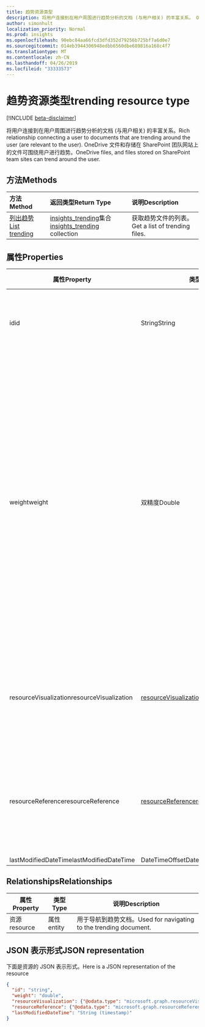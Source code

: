 ```yaml
---
title: 趋势资源类型
description: 将用户连接到在用户周围进行趋势分析的文档 (与用户相关) 的丰富关系。 OneDrive 文件和存储在 SharePoint 团队网站上的文件可围绕用户进行趋势。
author: simonhult
localization_priority: Normal
ms.prod: insights
ms.openlocfilehash: 90ebc84aa66fcd3dfd352d79256b725bf7a6d0e7
ms.sourcegitcommit: 014eb3944306948edbb6560dbe689816a168c4f7
ms.translationtype: MT
ms.contentlocale: zh-CN
ms.lasthandoff: 04/26/2019
ms.locfileid: "33333573"
---
```

# <a name="trending-resource-type"></a><span data-ttu-id="7182c-104">趋势资源类型</span><span class="sxs-lookup"><span data-stu-id="7182c-104">trending resource type</span></span>

[!INCLUDE [beta-disclaimer](../../includes/beta-disclaimer.md)]

<span data-ttu-id="7182c-105">将用户连接到在用户周围进行趋势分析的文档 (与用户相关) 的丰富关系。</span><span class="sxs-lookup"><span data-stu-id="7182c-105">Rich relationship connecting a user to documents that are trending around the user (are relevant to the user).</span></span> <span data-ttu-id="7182c-106">OneDrive 文件和存储在 SharePoint 团队网站上的文件可围绕用户进行趋势。</span><span class="sxs-lookup"><span data-stu-id="7182c-106">OneDrive files, and files stored on SharePoint team sites can trend around the user.</span></span>

## <a name="methods"></a><span data-ttu-id="7182c-107">方法</span><span class="sxs-lookup"><span data-stu-id="7182c-107">Methods</span></span>

| <span data-ttu-id="7182c-108">方法</span><span class="sxs-lookup"><span data-stu-id="7182c-108">Method</span></span>       | <span data-ttu-id="7182c-109">返回类型</span><span class="sxs-lookup"><span data-stu-id="7182c-109">Return Type</span></span>  |<span data-ttu-id="7182c-110">说明</span><span class="sxs-lookup"><span data-stu-id="7182c-110">Description</span></span>|
|:---------------|:--------|:----------|
|[<span data-ttu-id="7182c-111">列出趋势</span><span class="sxs-lookup"><span data-stu-id="7182c-111">List trending</span></span>](../api/insights-list-trending.md) |<span data-ttu-id="7182c-112">[insights_trending](insights-trending.md)集合</span><span class="sxs-lookup"><span data-stu-id="7182c-112">[insights_trending](insights-trending.md) collection</span></span>| <span data-ttu-id="7182c-113">获取趋势文件的列表。</span><span class="sxs-lookup"><span data-stu-id="7182c-113">Get a list of trending files.</span></span>|

## <a name="properties"></a><span data-ttu-id="7182c-114">属性</span><span class="sxs-lookup"><span data-stu-id="7182c-114">Properties</span></span>

| <span data-ttu-id="7182c-115">属性</span><span class="sxs-lookup"><span data-stu-id="7182c-115">Property</span></span>      | <span data-ttu-id="7182c-116">类型</span><span class="sxs-lookup"><span data-stu-id="7182c-116">Type</span></span>                              | <span data-ttu-id="7182c-117">说明</span><span class="sxs-lookup"><span data-stu-id="7182c-117">Description</span></span>  |
| ------------- |---------------                    | -------------|
| <span data-ttu-id="7182c-118">id</span><span class="sxs-lookup"><span data-stu-id="7182c-118">id</span></span>                    | <span data-ttu-id="7182c-119">String</span><span class="sxs-lookup"><span data-stu-id="7182c-119">String</span></span>                    | <span data-ttu-id="7182c-120">关系的唯一标识符。</span><span class="sxs-lookup"><span data-stu-id="7182c-120">Unique identifier of the relationship.</span></span> <span data-ttu-id="7182c-121">只读。</span><span class="sxs-lookup"><span data-stu-id="7182c-121">Read only.</span></span>        |
| <span data-ttu-id="7182c-122">weight</span><span class="sxs-lookup"><span data-stu-id="7182c-122">weight</span></span>                | <span data-ttu-id="7182c-123">双精度</span><span class="sxs-lookup"><span data-stu-id="7182c-123">Double</span></span>                    | <span data-ttu-id="7182c-124">值, 该值指示文档当前正在进行趋势计算的程度。</span><span class="sxs-lookup"><span data-stu-id="7182c-124">Value indicating how much the document is currently trending.</span></span> <span data-ttu-id="7182c-125">数字越大, 文档当前在用户周围的趋势分析越多 (相关性越好)。</span><span class="sxs-lookup"><span data-stu-id="7182c-125">The larger the number, the more the document is currently trending around the user (the more relevant it is).</span></span> <span data-ttu-id="7182c-126">返回的文档按此值进行排序。</span><span class="sxs-lookup"><span data-stu-id="7182c-126">Returned documents are sorted by this value.</span></span>  |
| <span data-ttu-id="7182c-127">resourceVisualization</span><span class="sxs-lookup"><span data-stu-id="7182c-127">resourceVisualization</span></span> | [<span data-ttu-id="7182c-128">resourceVisualization</span><span class="sxs-lookup"><span data-stu-id="7182c-128">resourceVisualization</span></span>](insights-resourcevisualization.md)    | <span data-ttu-id="7182c-129">可用于在体验中可视化文档的属性。</span><span class="sxs-lookup"><span data-stu-id="7182c-129">Properties that you can use to visualize the document in your experience.</span></span> |
| <span data-ttu-id="7182c-130">resourceReference</span><span class="sxs-lookup"><span data-stu-id="7182c-130">resourceReference</span></span>     | [<span data-ttu-id="7182c-131">resourceReference</span><span class="sxs-lookup"><span data-stu-id="7182c-131">resourceReference</span></span>](insights-resourcereference.md)        | <span data-ttu-id="7182c-132">参考趋势文档的属性, 例如文档的 url 和类型。</span><span class="sxs-lookup"><span data-stu-id="7182c-132">Reference properties of the trending document, such as the url and type of the document.</span></span> |
| <span data-ttu-id="7182c-133">lastModifiedDateTime</span><span class="sxs-lookup"><span data-stu-id="7182c-133">lastModifiedDateTime</span></span>  | <span data-ttu-id="7182c-134">DateTimeOffset</span><span class="sxs-lookup"><span data-stu-id="7182c-134">DateTimeOffset</span></span>            | |
## <a name="relationships"></a><span data-ttu-id="7182c-135">Relationships</span><span class="sxs-lookup"><span data-stu-id="7182c-135">Relationships</span></span>

| <span data-ttu-id="7182c-136">属性</span><span class="sxs-lookup"><span data-stu-id="7182c-136">Property</span></span>      | <span data-ttu-id="7182c-137">类型</span><span class="sxs-lookup"><span data-stu-id="7182c-137">Type</span></span>          | <span data-ttu-id="7182c-138">说明</span><span class="sxs-lookup"><span data-stu-id="7182c-138">Description</span></span>  |
| ------------- |---------------| -------------|
| <span data-ttu-id="7182c-139">资源</span><span class="sxs-lookup"><span data-stu-id="7182c-139">resource</span></span>      | <span data-ttu-id="7182c-140">属性</span><span class="sxs-lookup"><span data-stu-id="7182c-140">entity</span></span>        | <span data-ttu-id="7182c-141">用于导航到趋势文档。</span><span class="sxs-lookup"><span data-stu-id="7182c-141">Used for navigating to the trending document.</span></span> |

## <a name="json-representation"></a><span data-ttu-id="7182c-142">JSON 表示形式</span><span class="sxs-lookup"><span data-stu-id="7182c-142">JSON representation</span></span>

<span data-ttu-id="7182c-143">下面是资源的 JSON 表示形式。</span><span class="sxs-lookup"><span data-stu-id="7182c-143">Here is a JSON representation of the resource</span></span>

<!-- {
  "blockType": "resource",
  "keyProperty":"id",
  "optionalProperties": [
    "resource"
  ],
  "@odata.type": "microsoft.graph.trending"
}-->

```json
{
  "id": "string",
  "weight": "double",
  "resourceVisualization": {"@odata.type": "microsoft.graph.resourceVisualization"},
  "resourceReference": {"@odata.type": "microsoft.graph.resourceReference"},
  "lastModifiedDateTime": "String (timestamp)"
}
```
